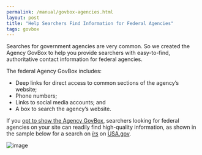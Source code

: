```yaml
---
permalink: /manual/govbox-agencies.html
layout: post
title: "Help Searchers Find Information for Federal Agencies"
tags: govbox
---
```

<p>Searches for government agencies are very common. So we created the Agency GovBox to help you provide searchers with easy-to-find, authoritative contact information for federal agencies.</p>
<p>The federal Agency GovBox includes:</p>
<ul><li>Deep links for direct access to common sections of the agency&#8217;s website;</li>
<li>Phone numbers;</li>
<li>Links to social media accounts; and</li>
<li>A box to search the agency&#8217;s website<span>.</span></li>
</ul><p>If you <a href="/blog/how-to-select-the-modules-that-appear-on-your-results.html">opt to show the Agency GovBox</a>, searchers looking for federal agencies on your site can readily find high-quality information, as shown in the sample below for a search on <a href="http://search.usa.gov/search?affiliate=usagov&amp;query=irs"><em>irs</em></a> on <a href="http://www.usa.gov/">USA.gov</a>.</p>
<p><img class="img-polaroid" class="img-polaroid" alt="image" src="http://f22818b4dfc10241d8a3-f1564c64756a8cfee25b6b19953b1d23.r31.cf2.rackcdn.com/tumblr_m1nwsnh4gv1qid15q.png"/></p>
